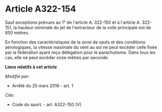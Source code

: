 # Article A322-154

Sauf exceptions prévues au 1° de l'article A. 322-150 et à l'article A. 322-151, la hauteur minimale du jet de l'extracteur
de la voile principale est de 850 mètres. 

En fonction des caractéristiques de la zone de sauts et des conditions aérologiques, la vitesse maximale du vent au sol ne
peut excéder celle fixée par la fédération ayant reçu délégation pour le parachutisme. Dans tous les cas, elle ne peut
excéder onze mètres par seconde.

**Liens relatifs à cet article**

_Modifié par_:

  - Arrêté du 25 mars 2016 - art. 1

_Cite_:

  - Code du sport. - art. A322-150 (V)
